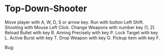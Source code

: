 # Top-Down-Shooter
Move player with A, W, D, S or arrow key.
Run with button Left Shift.
Shooting with Mouse Left Click.
Change Weapons with number key (1, 2).
Reload Bullet with key R.
Aiming Precisely with key P.
Lock Target with key L.
Active Burst with key T.
Drop Weapon with key G.
Pickup item with key F.

Bug: